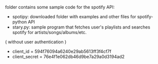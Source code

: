 folder contains some sample code for the spotify API:
  - spotipy: downloaded folder with examples and other files for spotify-python API
  - stary.py: sample program that fetches user's playlists and searches spotify for artists/songs/albums/etc.

( without user authentication )
- client_id = 594f76094a6240e29ab5613ff3f4cf7f
- client_secret = 76e4f1e062db46d9be7a29a0d3194ad2
